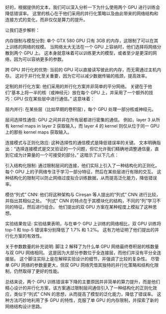 好的，根据提供的文本，我们可以深入分析一下为什么使用两个 GPU 进行训练会降低错误率。 这里的核心在于他们采用的并行化策略以及由此带来的网络结构和连接方式的变化，而非仅仅是算力的提升。



让我们逐步解析：



内存限制与模型分割: 单个 GTX 580 GPU 只有 3GB 的内存，这限制了可以在其上训练的网络的规模。 当网络太大无法在一个 GPU 上容纳时，他们选择将网络分散到两个 GPU 上。 这本身就意味着可以训练更大的模型，或者至少是更深的网络，因为可以容纳更多的参数。



跨 GPU 并行化的优势: 当前的 GPU 可以直接读写彼此的内存，而无需通过主机内存。 这对于并行化至关重要，因为它可以减少数据传输的瓶颈，提高效率。



定制的并行化方案: 他们采用的并行化方案并非简单的平分网络。 关键在于他们“基本上将一半的核（或神经元）放在每个 GPU 上，并采用了一个额外的技巧：GPU 仅在某些层中进行通信。” 这意味着：



层内并行: 在某些层（比如早期的卷积层），每个 GPU 处理一部分核或神经元。



层间选择性通信: GPU 之间并非在所有层都进行密集的通信。 例如，layer 3 从所有 kernel maps in layer 2 获取输入，而 layer 4 的 kernel 则仅从位于同一 GPU 上的那些 kernel maps 获取输入。



连接模式与正则化效应: 这种选择性的通信模式是降低错误率的关键。 文本明确指出：“选择连接模式是交叉验证的一个问题，但它允许我们精确地调整通信量，直到它成为计算量的一个可接受的部分。” 这暗示了以下几点：



引入结构化限制: 通过限制层间的连接，他们实际上引入了一种结构化的正则化。 每个 GPU 上的子网络专注于学习一部分特征，然后在某些层进行有限的交互。 这种结构化的限制可以防止网络过度拟合训练数据，从而提高泛化能力，降低错误率。



模仿“列式” CNN: 他们将这种架构与 Cireşan 等人提出的“列式” CNN 进行比较，并指出其相似之处。 “列式” CNN 的特点在于其模块化的结构，不同的“列”学习不同的特征，然后进行组合。 他们提出的双 GPU 方案在某种程度上模拟了这种思想。



实验结果佐证: 实验结果表明，与在单个 GPU 上训练的网络相比，双 GPU 训练将 top-1 和 top-5 错误率分别降低了 1.7% 和 1.2%。 这有力地证明了他们提出的并行化方案的有效性。



关于参数数量的补充说明: 脚注 2 解释了为什么单 GPU 网络最终卷积层的核数量与双 GPU 网络相同。 这是因为大部分参数位于全连接层，而他们并没有平分全连接层。 这个脚注实际上是在解释实验设计的细节，并强调了比较的复杂性。 尽管单 GPU 网络的参数量更大，但双 GPU 网络凭借其独特的并行化策略和结构化限制，仍然取得了更好的性能。



总结来说，两个 GPU 训练错误率下降的主要原因并非简单的算力提升，而是他们精心设计的并行化方案，该方案通过限制层间通信引入了一种结构化的正则化效应，类似于“列式” CNN 的思想，从而提高了模型的泛化能力，降低了错误率。 这种方法巧妙地利用了多 GPU 的特性，克服了单 GPU 的内存限制，并探索了新的网络结构设计思路。